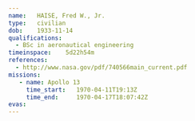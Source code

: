 ```yaml
---
name:	HAISE, Fred W., Jr.
type:	civilian
dob:	1933-11-14
qualifications:
  - BSc in aeronautical engineering
timeinspace:	5d22h54m
references:
  - http://www.nasa.gov/pdf/740566main_current.pdf
missions:
   - name: Apollo 13
     time_start:   1970-04-11T19:13Z
     time_end:     1970-04-17T18:07:42Z
evas:
---
```

